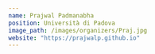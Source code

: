 ```yaml
---
name: Prajwal Padmanabha
position: Università di Padova
image_path: /images/organizers/Praj.jpg
website: "https://prajwalp.github.io"
---
```

